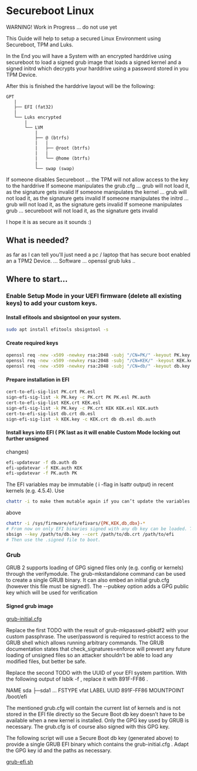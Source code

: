 # Secureboot Linux
WARNING! Work in Progress ... do not use yet

This Guide will help to setup a secured Linux Environment using Secureboot, TPM and Luks.

In the End you will have a System with an encrypted harddrive using secureboot to load a signed grub image that loads a signed kernel and a signed initrd which decrypts your harddrive using a password stored in you TPM Device. 

After this is finished the harddrive layout will be the following:
```
GPT
   |
   ├── EFI (fat32)
   |
   └── Luks encrypted
       |   
       └── LVM
           |
           ├── @ (btrfs)
           |   |
           |   ├── @root (btrfs)
           |   |   
           |   └── @home (btrfs)
           |   
           └── swap (swap)
```

If someone disables Secureboot ... the TPM will not allow access to the key to the harddrive
If someone manipulates the grub.cfg ... grub will not load it, as the signature gets invalid
If someone manipulates the kernel ... grub will not load it, as the signature gets invalid
If someone manipulates the initrd ... grub will not load it, as the signature gets invalid
If someone manipulates grub ... secureboot will not load it, as the signature gets invalid

I hope it is as secure as it sounds :)


## What is needed?
as far as I can tell you'll just need a pc / laptop that has secure boot enabled an a TPM2 Device.
... Software ... 
openssl
grub
luks ..

## Where to start...

### Enable Setup Mode in your UEFI firmware (delete all existing keys) to add your custom keys.
#### Install efitools and sbsigntool on your system.
```bash
sudo apt install efitools sbsigntool -s
``` 
#### Create required keys
```bash
openssl req -new -x509 -newkey rsa:2048 -subj "/CN=PK/" -keyout PK.key -out PK.crt -days 7300 -nodes -sha256
openssl req -new -x509 -newkey rsa:2048 -subj "/CN=KEK/" -keyout KEK.key -out KEK.crt -days 7300 -nodes -sha256
openssl req -new -x509 -newkey rsa:2048 -subj "/CN=db/" -keyout db.key -out db.crt -days 7300 -nodes -sha256
``` 
#### Prepare installation in EFI
```bash
cert-to-efi-sig-list PK.crt PK.esl
sign-efi-sig-list -k PK.key -c PK.crt PK PK.esl PK.auth
cert-to-efi-sig-list KEK.crt KEK.esl
sign-efi-sig-list -k PK.key -c PK.crt KEK KEK.esl KEK.auth
cert-to-efi-sig-list db.crt db.esl
sign-efi-sig-list -k KEK.key -c KEK.crt db db.esl db.auth
``` 
#### Install keys into EFI ( PK last as it will enable Custom Mode locking out further unsigned
changes)
```bash
efi-updatevar -f db.auth db
efi-updatevar -f KEK.auth KEK
efi-updatevar -f PK.auth PK
```
The EFI variables may be immutable ( i -flag in lsattr output) in recent kernels (e.g. 4.5.4). Use
```bash
chattr -i to make them mutable again if you can’t update the variables with the commands
```
above

```bash
chattr -i /sys/firmware/efi/efivars/{PK,KEK,db,dbx}-*
# From now on only EFI binaries signed with any db key can be loaded. To sign a binary use:
sbsign --key /path/to/db.key --cert /path/to/db.crt /path/to/efi
# Then use the .signed file to boot.
```

### Grub
GRUB 2 supports loading of GPG signed files only (e.g. config or kernels) through the verifymodule. The grub-mkstandalone command can be used to create a single GRUB binary. It can
also embed an initial grub.cfg (however this file must be signed!). The --pubkey option adds a
GPG public key which will be used for verification

#### Signed grub image
[grub-initial.cfg](./grub-initial.cfg)

Replace the first TODO with the result of grub-mkpasswd-pbkdf2 with your custom passphrase.
The user/password is required to restrict access to the GRUB shell which allows running arbitrary
commands. The GRUB documentation states that check_signatures=enforce will prevent
any future loading of unsigned files so an attacker shouldn’t be able to load any modified files, but
better be safe.

Replace the second TODO with the UUID of your EFI system partition. With the following output
of lsblk -f , replace it with 891F-FF86 .

NAME
sda
├─sda1
...
FSTYPE
vfat
LABEL UUID
891F-FF86
MOUNTPOINT
/boot/efi

The mentioned grub.cfg will contain the current list of kernels and is not stored in the EFI file
directly so the Secure Boot db key doesn’t have to be available when a new kernel is installed.
Only the GPG key used by GRUB is necessary. The grub.cfg is of course also signed with this
GPG key.

The following script will use a Secure Boot db key (generated above) to provide a single GRUB
EFI binary which contains the grub-initial.cfg . Adapt the GPG key id and the paths as
necessary.

[grub-efi.sh](./grub-efi.sh)
